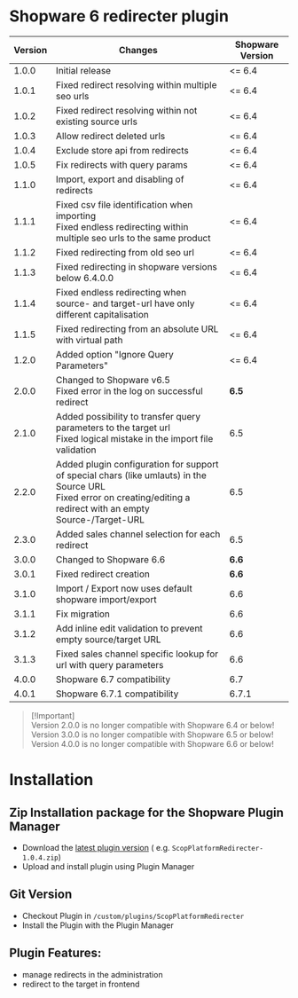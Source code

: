 # Shopware 6 redirecter plugin

| Version | Changes                                                                                                                                                                 | Shopware Version |
|---------|-------------------------------------------------------------------------------------------------------------------------------------------------------------------------|------------------|
| 1.0.0   | Initial release                                                                                                                                                         | <= 6.4           |
| 1.0.1   | Fixed redirect resolving within multiple seo urls                                                                                                                       | <= 6.4           |
| 1.0.2   | Fixed redirect resolving within not existing source urls                                                                                                                | <= 6.4           |
| 1.0.3   | Allow redirect deleted urls                                                                                                                                             | <= 6.4           |
| 1.0.4   | Exclude store api from redirects                                                                                                                                        | <= 6.4           |
| 1.0.5   | Fix redirects with query params                                                                                                                                         | <= 6.4           |
| 1.1.0   | Import, export and disabling of redirects                                                                                                                               | <= 6.4           |
| 1.1.1   | Fixed csv file identification when importing<br>Fixed endless redirecting within multiple seo urls to the same product                                                  | <= 6.4           |
| 1.1.2   | Fixed redirecting from old seo url                                                                                                                                      | <= 6.4           |
| 1.1.3   | Fixed redirecting in shopware versions below 6.4.0.0                                                                                                                    | <= 6.4           |
| 1.1.4   | Fixed endless redirecting when source- and target-url have only different capitalisation                                                                                | <= 6.4           |
| 1.1.5   | Fixed redirecting from an absolute URL with virtual path                                                                                                                | <= 6.4           |
| 1.2.0   | Added option "Ignore Query Parameters"                                                                                                                                  | <= 6.4           |
| 2.0.0   | Changed to Shopware v6.5<br>Fixed error in the log on successful redirect                                                                                               | **6.5**          |
| 2.1.0   | Added possibility to transfer query parameters to the target url<br>Fixed logical mistake in the import file validation                                                 | 6.5              |
| 2.2.0   | Added plugin configuration for support of special chars (like umlauts) in the Source URL<br>Fixed error on creating/editing a redirect with an empty Source-/Target-URL | 6.5              |
| 2.3.0   | Added sales channel selection for each redirect                                                                                                                         | 6.5              |
| 3.0.0   | Changed to Shopware 6.6                                                                                                                                                 | **6.6**          |
| 3.0.1   | Fixed redirect creation                                                                                                                                                 | **6.6**          |
| 3.1.0   | Import / Export now uses default shopware import/export                                                                                                                 | 6.6              |
| 3.1.1   | Fix migration                                                                                                                                                           | 6.6              |
| 3.1.2   | Add inline edit validation to prevent empty source/target URL                                                                                                           | 6.6              |
| 3.1.3   | Fixed sales channel specific lookup for url with query parameters                                                                                                       | 6.6              |
| 4.0.0   | Shopware 6.7 compatibility                                                                                                                                              | 6.7              |
| 4.0.1   | Shopware 6.7.1 compatibility                                                                                                                                            | 6.7.1            |

> [!Important]\
> Version 2.0.0 is no longer compatible with Shopware 6.4 or below!\
> Version 3.0.0 is no longer compatible with Shopware 6.5 or below!\
> Version 4.0.0 is no longer compatible with Shopware 6.6 or below!

# Installation

## Zip Installation package for the Shopware Plugin Manager

* Download the [latest plugin version](https://github.com/scope01-GmbH/ScopPlatformRedirecter/releases/latest/) (
  e.g. `ScopPlatformRedirecter-1.0.4.zip`)
* Upload and install plugin using Plugin Manager

## Git Version

* Checkout Plugin in `/custom/plugins/ScopPlatformRedirecter`
* Install the Plugin with the Plugin Manager

## Plugin Features:

* manage redirects in the administration
* redirect to the target in frontend
